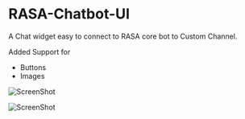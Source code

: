 # RASA-Chatbot-UI
A Chat widget easy to connect to RASA core bot to Custom Channel.

Added Support for 
- Buttons
- Images

![ScreenShot](https://github.com/JiteshGaikwad/RASA-Chatbot-UI/blob/master/ui1.PNG)

![ScreenShot](https://github.com/JiteshGaikwad/RASA-Chatbot-UI/blob/master/ui2.PNG)

